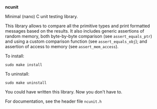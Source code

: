 **ncunit**

Minimal (nano) C unit testing library.

This library allows to compare all the primitive types and print formatted messages based on the results.
It also includes generic assertions of random memory, both byte-by-byte comparison (see `assert_equals_ptr`) and using a custom comparison function (see `assert_equals_obj`); and assertion of access to memory (see `assert_mem_access`).

To install:
```
sudo make install
```
To uninstall:
```
sudo make uninstall
```

You could have written this library. Now you don't have to.

For documentation, see the header file `ncunit.h`
